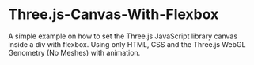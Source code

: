 # Three.js-Canvas-With-Flexbox

A simple example on how to set the Three.js JavaScript library canvas inside a div with flexbox. Using only HTML, CSS and the Three.js WebGL Genometry (No Meshes) with animation.
